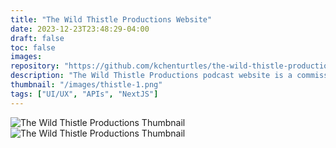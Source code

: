 ```yaml
---
title: "The Wild Thistle Productions Website"
date: 2023-12-23T23:48:29-04:00
draft: false
toc: false
images: 
repository: "https://github.com/kchenturtles/the-wild-thistle-productions"
description: "The Wild Thistle Productions podcast website is a commissioned website that uses the Spotify API to automatically update content. The website lists all episodes and shows from the podcast in a modular format. I designed and coded the website from scratch."
thumbnail: "/images/thistle-1.png"
tags: ["UI/UX", "APIs", "NextJS"]
---
```


![The Wild Thistle Productions Thumbnail](/images/thistle-1.png)
![The Wild Thistle Productions Thumbnail](/images/thistle-2.png)
